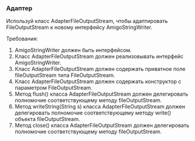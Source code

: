 
### Адаптер

Используй класс AdapterFileOutputStream, чтобы адаптировать FileOutputStream к новому интерфейсу AmigoStringWriter.


Требования:
1.	AmigoStringWriter должен быть интерфейсом.
2.	Класс AdapterFileOutputStream должен реализовывать интерфейс AmigoStringWriter.
3.	Класс AdapterFileOutputStream должен содержать приватное поле fileOutputStream типа FileOutputStream.
4.	Класс AdapterFileOutputStream должен содержать конструктор с параметром FileOutputStream.
5.	Метод flush() класса AdapterFileOutputStream должен делегировать полномочие соответствующему методу fileOutputStream.
6.	Метод writeString(String s) класса AdapterFileOutputStream должен делегировать полномочие соответствующему методу write() объекта fileOutputStream.
7.	Метод close() класса AdapterFileOutputStream должен делегировать полномочие соответствующему методу fileOutputStream.


